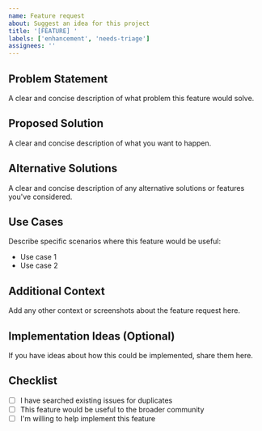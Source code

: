 ```yaml
---
name: Feature request
about: Suggest an idea for this project
title: '[FEATURE] '
labels: ['enhancement', 'needs-triage']
assignees: ''
---
```


## Problem Statement
A clear and concise description of what problem this feature would solve.

## Proposed Solution
A clear and concise description of what you want to happen.

## Alternative Solutions
A clear and concise description of any alternative solutions or features you've considered.

## Use Cases
Describe specific scenarios where this feature would be useful:
- Use case 1
- Use case 2

## Additional Context
Add any other context or screenshots about the feature request here.

## Implementation Ideas (Optional)
If you have ideas about how this could be implemented, share them here.

## Checklist
- [ ] I have searched existing issues for duplicates
- [ ] This feature would be useful to the broader community
- [ ] I'm willing to help implement this feature 